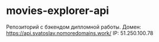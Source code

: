 # movies-explorer-api
Репозиторий с бэкендом дипломной работы. Домен: https://api.svatoslav.nomoredomains.work/ IP: 51.250.100.78

